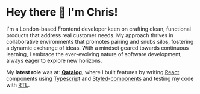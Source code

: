 # Hey there 👋 I'm Chris!

I'm a London-based Frontend developer keen on crafting clean, functional products that address real customer needs. My approach thrives in collaborative environments that promotes pairing and snubs silos, fostering a dynamic exchange of ideas. With a mindset geared towards continuous learning, I embrace the ever-evolving nature of software development, always eager to explore new horizons.

My **latest role** was at: **[Qatalog](https://qatalog.com/)**, where I built features by writing [React](https://react.dev/) components using [Typescript](https://www.typescriptlang.org/) and [Styled-components](https://styled-components.com/) and testing my code with [RTL](https://testing-library.com/docs/react-testing-library/intro/).
